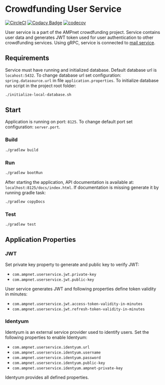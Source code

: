 # Crowdfunding User Service

[![CircleCI](https://circleci.com/gh/AMPnet/user-service/tree/master.svg?style=svg&circle-token=684d2feb016487f9d13ef78300b118c9a16cd6fe)](https://circleci.com/gh/AMPnet/user-service/tree/master) [![Codacy Badge](https://api.codacy.com/project/badge/Grade/bb8b7631446c434dba9aa04b3d554da6)](https://www.codacy.com?utm_source=github.com&amp;utm_medium=referral&amp;utm_content=AMPnet/ampnet-user-service&amp;utm_campaign=Badge_Grade) [![codecov](https://codecov.io/gh/AMPnet/user-service/branch/master/graph/badge.svg)](https://codecov.io/gh/AMPnet/user-service)

User service is a part of the AMPnet crowdfunding project. Service contains user data and generates JWT token used for user authentication to other crowdfunding services.
Using gRPC, service is connected to [mail service](https://github.com/AMPnet/mail-service).

## Requirements

Service must have running and initialized database. Default database url is `locahost:5432`.
To change database url set configuration: `spring.datasource.url` in file `application.properties`.
To initialize database run script in the project root folder:

```sh
./initialize-local-database.sh
```

## Start

Application is running on port: `8125`. To change default port set configuration: `server.port`.

### Build

```sh
./gradlew build
```

### Run

```sh
./gradlew bootRun
```

After starting the application, API documentation is available at: `localhost:8125/docs/index.html`.
If documentation is missing generate it by running gradle task:

```sh
./gradlew copyDocs
```

### Test

```sh
./gradlew test
```

## Application Properties

### JWT

Set private key property to generate and public key to verify JWT: 

  * `com.ampnet.userservice.jwt.private-key`
  * `com.ampnet.userservice.jwt.public-key`

User service generates JWT and following properties define token validity in minutes:

  * `com.ampnet.userservice.jwt.access-token-validity-in-minutes`
  * `com.ampnet.userservice.jwt.refresh-token-validity-in-minutes`

### Identyum

Identyum is an external service provider used to identify users. Set the following properties to enable Identyum:

  * `com.ampnet.userservice.identyum.url`
  * `com.ampnet.userservice.identyum.username`
  * `com.ampnet.userservice.identyum.password`
  * `com.ampnet.userservice.identyum.public-key`
  * `com.ampnet.userservice.identyum.ampnet-private-key`

Identyum provides all defined properties.
